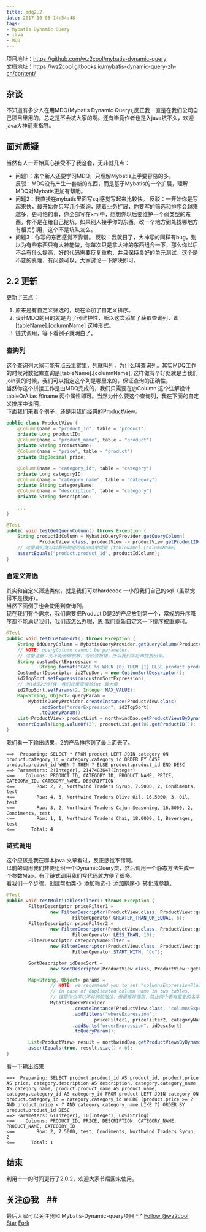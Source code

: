 ```yaml
---
title: mdq2.2
date: 2017-10-05 14:54:48
tags:
- Mybatis Dynamic Query
- java
- MDQ
---
```

项目地址：https://github.com/wz2cool/mybatis-dynamic-query  
文档地址：https://wz2cool.gitbooks.io/mybatis-dynamic-query-zh-cn/content/
## 杂谈 ##
不知道有多少人在用MDQ(Mybatis Dynamic Query),反正我一直是在我们公司自己项目里用的，总之是不会坑大家的啊。还有毕竟作者也是入java坑不久，欢迎java大神前来指导。

## 面对质疑 ##
当然有人一开始真心接受不了我这套，无非就几点：
- 问题1：来个新人还要学习MDQ，只理解Mybatis上手要容易的多。  
反驳：MDQ没有产生一套新的东西，而是基于Mybatis的一个扩展，理解MDQ对Mybatis更加有帮助。
- 问题2：我直接在mybatis里面写sql感觉写起来比较快。
反驳：一开始你是写起来快，最开始你只写几个查询，随着业务扩展，你要写的筛选和排序会越来越多，更可怕的事，你全部写在xml中，想想你以后要维护一个弱类型的东西，你不是在给自己挖坑，如果别人接手你的东西，改一个地方到处找哪地方有相关引用，这个不是坑队友么。
- 问题3：你写的东西感觉不靠谱。
反驳：我就日了，大神写的同样有bug，别以为有些东西只有大神能做，你每次只是拿大神的东西组合一下，那么你以后不会有什么提高，好的代码需要反复重构，并且保持良好的单元测试，这个是不变的真理，有问题可以，大家讨论一下解决即可。

## 2.2 更新 ##
更新了三点：  
1. 原来是有自定义筛选的，现在添加了自定义排序。
2. 设计MDQ的目的就是为了可维护性，所以这次添加了获取查询列，即[tableName].[columnName] 这种形式。
3. 链式调用，等下看例子就明白了。

### 查询列 ###
这个查询列大家可能有点云里雾里，列就叫列，为什么叫查询列。其实MDQ工作的时候对数据库查询是[tableName].[columnName], 这样做有个好处就是当我们join表的时候，我们可以指定这个列是哪里来的，保证查询的正确性。  
当然你这个拼接工作是由MDQ完成的，我们只需要在@Column 这个注解设计 tableOrAlias 和name 两个属性即可。当然为什么要这个查询列，我在下面的自定义排序中说明。  
下面我们来看个例子，还是用我们经典的ProductView。
```java
public class ProductView {
    @Column(name = "product_id", table = "product")
    private Long productID;
    @Column(name = "product_name", table = "product")
    private String productName;
    @Column(name = "price", table = "product")
    private BigDecimal price;

    @Column(name = "category_id", table = "category")
    private Long categoryID;
    @Column(name = "category_name", table = "category")
    private String categoryName;
    @Column(name = "description", table = "category")
    private String description;
    
    ...
}
```
```java
@Test
public void testGetQueryColumn() throws Exception {
    String productIdColumn = MybatisQueryProvider.getQueryColumn(
            ProductView.class, productView -> productView.getProductID());
    // 这里我们就可以看到期望的输出结果就是 [tableName].[columnName]
    assertEquals("product.product_id", productIdColumn);
}
```

### 自定义筛选 ###
其实和自定义筛选类似，就是我们可以hardcode 一小段我们自己的sql（虽然觉得不是很好）。  
当然下面例子也会使用到查询列。  
现在我们有个需求，我们需要把ProductID是2的产品放到第一个，常规的升序降序都不能满足我们，我们该怎么办呢，恩 我们重新自定义一下排序权重即可。
```java
@Test
public void testCustomSort() throws Exception {
    String idQueryColumn = MybatisQueryProvider.getQueryColumn(ProductView.class, ProductView::getProductID);
    // NOTE: queryColumn cannot be parameter.
    // 这里注意：列不能当做参数，否则会报错，所以我们字符串拼接出来。
    String customSortExpression =
            String.format("CASE %s WHEN {0} THEN {1} ELSE product.product_id END DESC", idQueryColumn);
    CustomSortDescriptor id2TopSort = new CustomSortDescriptor();
    id2TopSort.setExpression(customSortExpression);
    // 当id是2的时候，我们权重直接给int 最大值
    id2TopSort.setParams(2, Integer.MAX_VALUE);
    Map<String, Object> queryParam =
        MybatisQueryProvider.createInstance(ProductView.class)
            .addSorts("orderExpression", id2TopSort)
            .toQueryParam();
    List<ProductView> productList = northwindDao.getProductViewsByDynamic(queryParam);
    assertEquals(Long.valueOf(2), productList.get(0).getProductID());
}
```
我们看一下输出结果，2的产品排序到了最上面去了。  
```hash
==>  Preparing: SELECT * FROM product LEFT JOIN category ON product.category_id = category.category_id ORDER BY CASE product.product_id WHEN ? THEN ? ELSE product.product_id END DESC 
==> Parameters: 2(Integer), 2147483647(Integer)
<==    Columns: PRODUCT_ID, CATEGORY_ID, PRODUCT_NAME, PRICE, CATEGORY_ID, CATEGORY_NAME, DESCRIPTION
<==        Row: 2, 2, Northwind Traders Syrup, 7.5000, 2, Condiments, test
<==        Row: 4, 3, Northwind Traders Olive Oil, 16.5000, 3, Oil, test
<==        Row: 3, 2, Northwind Traders Cajun Seasoning, 16.5000, 2, Condiments, test
<==        Row: 1, 1, Northwind Traders Chai, 18.0000, 1, Beverages, test
<==      Total: 4
```

### 链式调用 ###
这个应该是我在哪本java 文章看过，反正感觉不错啊。  
以前的调用我们非要组织一个DynamicQuery类，然后调用一个静态方法生成一个参数Map，有了链式调用我们写代码就方便了很多。    
看我们一个步骤，创建帮助类-》添加筛选-》添加排序-》转化成参数。
```java
@Test
public void testMultiTablesFilter() throws Exception {
        FilterDescriptor priceFilter1 =
                new FilterDescriptor(ProductView.class, ProductView::getPrice,
                        FilterOperator.GREATER_THAN_OR_EQUAL, 6);
        FilterDescriptor priceFilter2 =
                new FilterDescriptor(ProductView.class, ProductView::getPrice,
                        FilterOperator.LESS_THAN, 10);
        FilterDescriptor categoryNameFilter =
                new FilterDescriptor(ProductView.class, ProductView::getCategoryName,
                        FilterOperator.START_WITH, "Co");

        SortDescriptor idDescSort =
                new SortDescriptor(ProductView.class, ProductView::getProductID, SortDirection.DESC);

        Map<String, Object> params =
                // NOTE: we recommend you to set "columnsExpressionPlaceholder"
                // in case of duplicated column name in two tables.
                // 这里你也可以不给列的站位，但是推荐使用，防止两个表有重复的名字
                MybatisQueryProvider
                        .createInstance(ProductView.class, "columnsExpression")
                        .addFilters("whereExpression",
                                priceFilter1, priceFilter2, categoryNameFilter)
                        .addSorts("orderExpression", idDescSort)
                        .toQueryParam();

        List<ProductView> result = northwindDao.getProductViewsByDynamic(params);
        assertEquals(true, result.size() > 0);
}
```
看一下输出结果
```hash
==>  Preparing: SELECT product.product_id AS product_id, product.price AS price, category.description AS description, category.category_name AS category_name, product.product_name AS product_name, category.category_id AS category_id FROM product LEFT JOIN category ON product.category_id = category.category_id WHERE (product.price >= ? AND product.price < ? AND category.category_name LIKE ?) ORDER BY product.product_id DESC 
==> Parameters: 6(Integer), 10(Integer), Co%(String)
<==    Columns: PRODUCT_ID, PRICE, DESCRIPTION, CATEGORY_NAME, PRODUCT_NAME, CATEGORY_ID
<==        Row: 2, 7.5000, test, Condiments, Northwind Traders Syrup, 2
<==      Total: 1
```

## 结束 ##
利用十一的时间更行了2.0.2，欢迎大家节后回来使用。

## 关注@我　##
最后大家可以关注我和 Mybatis-Dynamic-query项目 ^_^
<a class="github-button" href="https://github.com/wz2cool" data-size="large" data-show-count="true" aria-label="Follow @wz2cool on GitHub">Follow @wz2cool</a> <a class="github-button" href="https://github.com/wz2cool/mybatis-dynamic-query" data-size="large" data-show-count="true" aria-label="Star wz2cool/mybatis-dynamic-query on GitHub">Star</a> <a class="github-button" href="https://github.com/wz2cool/mybatis-dynamic-query/fork" data-size="large" data-show-count="true" aria-label="Fork wz2cool/mybatis-dynamic-query on GitHub">Fork</a>